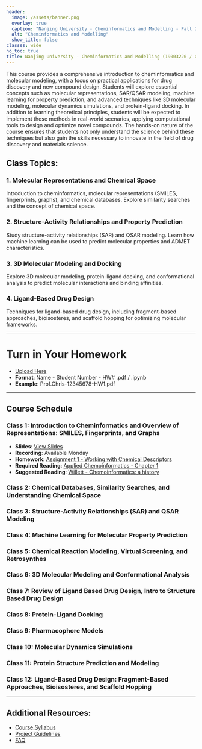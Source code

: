 ```yaml
---
header:
  image: /assets/banner.png
  overlay: true
  caption: "Nanjing University - Cheminformatics and Modelling - Fall 2024"
  alt: "Cheminformatics and Modelling"
  show_title: false
classes: wide
no_toc: true 
title: Nanjing University - Cheminformatics and Modelling (19003220 / 083100D01) - Fall 2024
---
```



This course provides a comprehensive introduction to cheminformatics and molecular modeling, with a focus on practical applications for drug discovery and new compound design. Students will explore essential concepts such as molecular representations, SAR/QSAR modeling, machine learning for property prediction, and advanced techniques like 3D molecular modeling, molecular dynamics simulations, and protein-ligand docking. In addition to learning theoretical principles, students will be expected to implement these methods in real-world scenarios, applying computational tools to design and optimize novel compounds. The hands-on nature of the course ensures that students not only understand the science behind these techniques but also gain the skills necessary to innovate in the field of drug discovery and materials science.

## Class Topics:

### 1. Molecular Representations and Chemical Space
  Introduction to cheminformatics, molecular representations (SMILES, fingerprints, graphs), and chemical databases. Explore similarity searches and the concept of chemical space.

### 2. Structure-Activity Relationships and Property Prediction
  Study structure-activity relationships (SAR) and QSAR modeling. Learn how machine learning can be used to predict molecular properties and ADMET characteristics.

### 3. 3D Molecular Modeling and Docking
  Explore 3D molecular modeling, protein-ligand docking, and conformational analysis to predict molecular interactions and binding affinities.

### 4. Ligand-Based Drug Design
  Techniques for ligand-based drug design, including fragment-based approaches, bioisosteres, and scaffold hopping for optimizing molecular frameworks.

---

# Turn in Your Homework
- [Upload Here](https://box.nju.edu.cn/u/d/c6ece9167735400887ac/)
- **Format**: Name - Student Number - HW# .pdf / .ipynb
- **Example**: Prof.Chris-12345678-HW1.pdf 


---
## Course Schedule

### Class 1: Introduction to Cheminformatics and Overview of Representations: SMILES, Fingerprints, and Graphs 
- **Slides**: [View Slides](https://box.nju.edu.cn/f/0786b512b8ff4a1c9536/)
- **Recording**: Available Monday <!--[Download Recording](https://box.nju.edu.cn/f/4f3239abe9d54fcb9308/)-->
- **Homework**: [Assignment 1 - Working with Chemical Descriptors](https://www.kaggle.com/code/chrisbutch/nju-cheminformatics-and-modelling-class-1)
- **Required Reading**: [Applied Chemoinformatics - Chapter 1](https://box.nju.edu.cn/f/cd371af3992a4c22b503/)
- **Suggested Reading**: [Willett - Chemoinformatics: a history](https://box.nju.edu.cn/f/cd371af3992a4c22b503/)


### Class 2: Chemical Databases, Similarity Searches, and Understanding Chemical Space 
<!--[
- **Slides**: [View Slides](https://box.nju.edu.cn/f/1f45b5d8852e42e98430/)
- **Recording**: [Watch Recording](https://box.nju.edu.cn/f/6740c5678e4e4d80af3e/)
- **Homework**: None - [Example Similarity and Embedding Code](https://www.kaggle.com/code/chrisbutch/nju-cheminformatics-and-modelling-class-2)
- **Suggested Reading**:  [Pat Walters -  We need better Benchmarks](https://box.nju.edu.cn/f/69e086e58a5b4cefa5ab/)
-->

### Class 3: Structure-Activity Relationships (SAR) and QSAR Modeling  
<!--[
- **Slides**: [View Slides](https://box.nju.edu.cn/f/b13c47addef64e8ca5a6/)
- **Recording**: [Watch Recording](https://box.nju.edu.cn/f/47c6e093798d499faebf/)
- **Homework**: [Assignment 2 - Building and Regularizing a Model of Solubility](https://www.kaggle.com/code/chrisbutch/nju-cheminformatics-and-modelling-class-3)
- **Suggested Reading**: [QSAR - A Practical Approach - Chapter 7](https://box.nju.edu.cn/f/e41a09f30d5140a9889b/)
-->

### Class 4: Machine Learning for Molecular Property Prediction
<!--[
- **Slides**: [View Slides](https://box.nju.edu.cn/f/e0064e441e554d9eae0e/)
- **Recording**: [Watch Recording](https://box.nju.edu.cn/f/e0064e441e554d9eae0e/)
- **Homework**: [Assignment 3 - Building a Machine Learned IC50 Model](https://www.kaggle.com/code/chrisbutch/nju-cheminformatics-and-modelling-class-4/)
- **Suggested Readings**: 
  - [Tayyebi, Arash, et al. "Prediction of organic compound aqueous solubility using machine learning..." Journal of Cheminformatics](https://box.nju.edu.cn/f/33d35c3bd35d4db9803d/)
  - [Tian, Yujia, et al. "Prediction of bioactivities of microsomal prostaglandin E2 synthase inhibitors..." Chemical Biology & Drug Design](https://box.nju.edu.cn/f/3cb63b9b92c5491c9236/)
  - [Kato, Rintaro, et al. "Development and validation of PAMPA-BBB QSAR model..." Frontiers in Pharmacology](https://box.nju.edu.cn/f/e0064e441e554d9eae0e/)
-->

### Class 5: Chemical Reaction Modeling, Virtual Screening, and Retrosynthes
<!--[
- **Slides**: [View Slides](https://box.nju.edu.cn/f/c4b1dfd911ff4985a695/)
- **Recording**: [Watch Recording](https://box.nju.edu.cn/f/03d27a1eeb044368b7e8/)
- **Homework**: [Assignment 4](https://www.kaggle.com/code/chrisbutch/nju-cheminformatics-and-modelling-class-5/)
- **Suggested Readings**: 
  - [Sadybekov, A.V., Katritch, V. Computational approaches streamlining drug discovery. Nature](https://box.nju.edu.cn/f/60f61d46eb7d43538837/)
  
-->

### Class 6: 3D Molecular Modeling and Conformational Analysis
<!--[
- **Slides**: [View Slides](https://box.nju.edu.cn/f/b0c34ab1f91a4032b5a3/](#))
- **Recording**: [Watch Recording](https://box.nju.edu.cn/f/507f13455ae344be87d3/)
- **Homework**: [Assignment 5 - Generating and Comparing Conformers](https://www.kaggle.com/code/chrisbutch/nju-cheminformatics-and-modelling-class-56)
- **Suggested Readings**: 
  - [McNutt et al.,  Conformer Generation for Structure-Based Drug Design: How Many and How Good?. JCIM 2023](https://box.nju.edu.cn/f/60f61d46eb7d43538837/)
-->

### Class 7:  Review of Ligand Based Drug Design, Intro to Structure Based Drug Design 
<!--[
- **Video**: [Fundamentals of Ligand Based Drug Design by OpenEye](https://box.nju.edu.cn/f/c5ede4afffd442909f82/)
- **Exercise**: [Running your First Docking Analysis with Chimera and AutoDock Vina](https://box.nju.edu.cn/f/ae5f08d1427440f3ad19/)
- **Readings**: [A practical guide to large-scale docking](https://box.nju.edu.cn/f/2087d28086c3469795da/)
-->

### Class 8: Protein-Ligand Docking  
<!-- 
- **Slides**: [View Slides](#)
- **Recording**: [Watch Recording](#)
- **Homework**: [Assignment 2](#)
- **Readings**: [Required Reading](#)
-->

### Class 9: Pharmacophore Models  
<!-- 
- **Slides**: [View Slides](#)
- **Recording**: [Watch Recording](#)
- **Homework**: [Assignment 2](#)
- **Readings**: [Required Reading](#)
-->

### Class 10: Molecular Dynamics Simulations  
<!-- 
- **Slides**: [View Slides](#)
- **Recording**: [Watch Recording](#)
- **Homework**: [Assignment 2](#)
- **Readings**: [Required Reading](#)
-->

### Class 11: Protein Structure Prediction and Modeling 
<!-- 
- **Slides**: [View Slides](#)
- **Recording**: [Watch Recording](#)
- **Homework**: [Assignment 2](#)
- **Readings**: [Required Reading](#)
-->

### Class 12: Ligand-Based Drug Design: Fragment-Based Approaches, Bioisosteres, and Scaffold Hopping 
<!-- 
- **Slides**: [View Slides](#)
- **Recording**: [Watch Recording](#)
- **Homework**: [Assignment 2](#)
- **Readings**: [Required Reading](#)
-->

<!--### Class 13: Quantum Chemical Methods and Density Functional Theory (DFT) 
 
- **Slides**: [View Slides](#)
- **Recording**: [Watch Recording](#)
- **Homework**: [Assignment 2](#)
- **Readings**: [Required Reading](#)
-->


---


## Additional Resources:
- [Course Syllabus](https://box.nju.edu.cn/f/f136a0eaa23d45a79c10/)
- [Project Guidelines](https://box.nju.edu.cn/f/141c396eb52a4a19b10e/)
- [FAQ](https://chrisbutch.github.io/NJU-Cheminformatics-and-Modelling-2025/faq)
